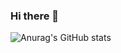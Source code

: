 ### Hi there 👋


![Anurag's GitHub stats](https://github-readme-stats.vercel.app/api?username=ys200209&&show_icons=true&theme=tokyonight)

<!--
**ys200209/ys200209** is a ✨ _special_ ✨ repository because its `README.md` (this file) appears on your GitHub profile.

Here are some ideas to get you started:

- 🔭 I’m currently working on ...
- 🌱 I’m currently learning ...
- 👯 I’m looking to collaborate on ...
- 🤔 I’m looking for help with ...
- 💬 Ask me about ...
- 📫 How to reach me: ...
- 😄 Pronouns: ...
- ⚡ Fun fact: ...
-->
